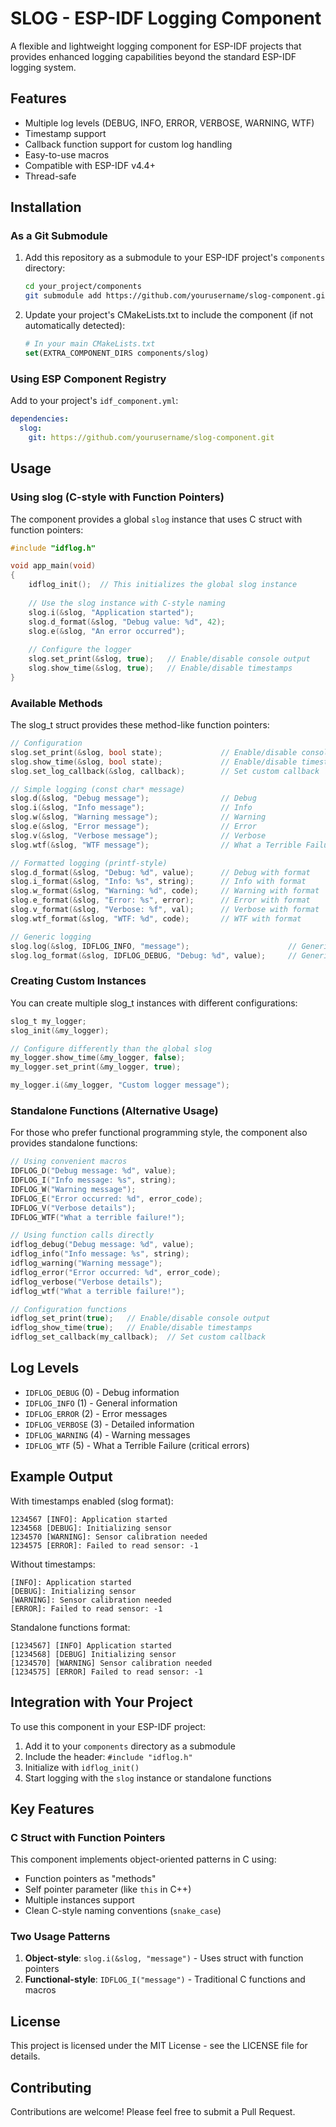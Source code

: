# SLOG - ESP-IDF Logging Component

A flexible and lightweight logging component for ESP-IDF projects that provides enhanced logging capabilities beyond the standard ESP-IDF logging system. 

## Features

- Multiple log levels (DEBUG, INFO, ERROR, VERBOSE, WARNING, WTF)
- Timestamp support
- Callback function support for custom log handling
- Easy-to-use macros
- Compatible with ESP-IDF v4.4+
- Thread-safe


## Installation

### As a Git Submodule

1. Add this repository as a submodule to your ESP-IDF project's `components` directory:
   ```bash
   cd your_project/components
   git submodule add https://github.com/yourusername/slog-component.git slog
   ```

2. Update your project's CMakeLists.txt to include the component (if not automatically detected):
   ```cmake
   # In your main CMakeLists.txt
   set(EXTRA_COMPONENT_DIRS components/slog)
   ```

### Using ESP Component Registry

Add to your project's `idf_component.yml`:
```yaml
dependencies:
  slog:
    git: https://github.com/yourusername/slog-component.git
```

## Usage

### Using slog (C-style with Function Pointers)

The component provides a global `slog` instance that uses C struct with function pointers:

```c
#include "idflog.h"

void app_main(void)
{
    idflog_init();  // This initializes the global slog instance
    
    // Use the slog instance with C-style naming
    slog.i(&slog, "Application started");
    slog.d_format(&slog, "Debug value: %d", 42);
    slog.e(&slog, "An error occurred");
    
    // Configure the logger
    slog.set_print(&slog, true);   // Enable/disable console output
    slog.show_time(&slog, true);   // Enable/disable timestamps
}
```

### Available Methods

The slog_t struct provides these method-like function pointers:

```c
// Configuration
slog.set_print(&slog, bool state);             // Enable/disable console output
slog.show_time(&slog, bool state);             // Enable/disable timestamps
slog.set_log_callback(&slog, callback);        // Set custom callback

// Simple logging (const char* message)
slog.d(&slog, "Debug message");                // Debug
slog.i(&slog, "Info message");                 // Info
slog.w(&slog, "Warning message");              // Warning
slog.e(&slog, "Error message");                // Error
slog.v(&slog, "Verbose message");              // Verbose
slog.wtf(&slog, "WTF message");                // What a Terrible Failure

// Formatted logging (printf-style)
slog.d_format(&slog, "Debug: %d", value);      // Debug with format
slog.i_format(&slog, "Info: %s", string);      // Info with format
slog.w_format(&slog, "Warning: %d", code);     // Warning with format
slog.e_format(&slog, "Error: %s", error);      // Error with format
slog.v_format(&slog, "Verbose: %f", val);      // Verbose with format
slog.wtf_format(&slog, "WTF: %d", code);       // WTF with format

// Generic logging
slog.log(&slog, IDFLOG_INFO, "message");                      // Generic log
slog.log_format(&slog, IDFLOG_DEBUG, "Debug: %d", value);     // Generic with format
```

### Creating Custom Instances

You can create multiple slog_t instances with different configurations:

```c
slog_t my_logger;
slog_init(&my_logger);

// Configure differently than the global slog
my_logger.show_time(&my_logger, false);
my_logger.set_print(&my_logger, true);

my_logger.i(&my_logger, "Custom logger message");
```

### Standalone Functions (Alternative Usage)

For those who prefer functional programming style, the component also provides standalone functions:

```c
// Using convenient macros
IDFLOG_D("Debug message: %d", value);
IDFLOG_I("Info message: %s", string);
IDFLOG_W("Warning message");
IDFLOG_E("Error occurred: %d", error_code);
IDFLOG_V("Verbose details");
IDFLOG_WTF("What a terrible failure!");

// Using function calls directly
idflog_debug("Debug message: %d", value);
idflog_info("Info message: %s", string);
idflog_warning("Warning message");
idflog_error("Error occurred: %d", error_code);
idflog_verbose("Verbose details");
idflog_wtf("What a terrible failure!");

// Configuration functions
idflog_set_print(true);   // Enable/disable console output
idflog_show_time(true);   // Enable/disable timestamps
idflog_set_callback(my_callback);  // Set custom callback
```

## Log Levels

- `IDFLOG_DEBUG` (0) - Debug information
- `IDFLOG_INFO` (1) - General information
- `IDFLOG_ERROR` (2) - Error messages
- `IDFLOG_VERBOSE` (3) - Detailed information
- `IDFLOG_WARNING` (4) - Warning messages
- `IDFLOG_WTF` (5) - What a Terrible Failure (critical errors)

## Example Output

With timestamps enabled (slog format):
```
1234567 [INFO]: Application started
1234568 [DEBUG]: Initializing sensor
1234570 [WARNING]: Sensor calibration needed
1234575 [ERROR]: Failed to read sensor: -1
```

Without timestamps:
```
[INFO]: Application started
[DEBUG]: Initializing sensor
[WARNING]: Sensor calibration needed
[ERROR]: Failed to read sensor: -1
```

Standalone functions format:
```
[1234567] [INFO] Application started
[1234568] [DEBUG] Initializing sensor
[1234570] [WARNING] Sensor calibration needed
[1234575] [ERROR] Failed to read sensor: -1
```

## Integration with Your Project

To use this component in your ESP-IDF project:

1. Add it to your `components` directory as a submodule
2. Include the header: `#include "idflog.h"`
3. Initialize with `idflog_init()`
4. Start logging with the `slog` instance or standalone functions

## Key Features

### C Struct with Function Pointers
This component implements object-oriented patterns in C using:
- Function pointers as "methods"
- Self pointer parameter (like `this` in C++)
- Multiple instances support
- Clean C-style naming conventions (`snake_case`)

### Two Usage Patterns
1. **Object-style**: `slog.i(&slog, "message")` - Uses struct with function pointers
2. **Functional-style**: `IDFLOG_I("message")` - Traditional C functions and macros

## License

This project is licensed under the MIT License - see the LICENSE file for details.

## Contributing

Contributions are welcome! Please feel free to submit a Pull Request.
